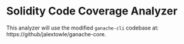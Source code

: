 # Solidity Code Coverage Analyzer

This analyzer will use the modified `ganache-cli` codebase at: https://github/jalextowle/ganache-core. 
